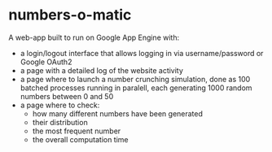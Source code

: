 # numbers-o-matic

A web-app built to run on Google App Engine with:

* a login/logout interface that allows logging in via username/password or Google OAuth2
* a page with a detailed log of the website activity
* a page where to launch a number crunching simulation, done as 100 batched processes running in paralell, each generating 1000 random numbers between 0 and 50
* a page where to check:
  * how many different numbers have been generated
  * their distribution
  * the most frequent number
  * the overall computation time
